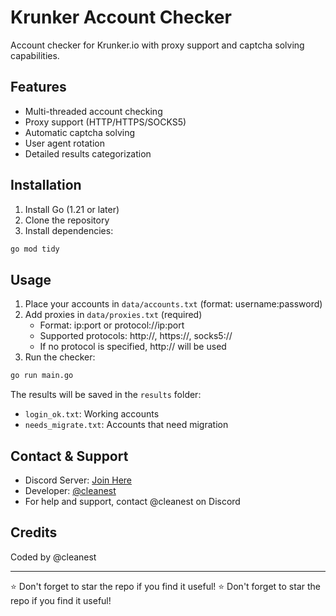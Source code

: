 # Krunker Account Checker

Account checker for Krunker.io with proxy support and captcha solving capabilities.

## Features
- Multi-threaded account checking
- Proxy support (HTTP/HTTPS/SOCKS5)
- Automatic captcha solving
- User agent rotation
- Detailed results categorization

## Installation

1. Install Go (1.21 or later)
2. Clone the repository
3. Install dependencies:
```bash
go mod tidy
```

## Usage

1. Place your accounts in `data/accounts.txt` (format: username:password)
2. Add proxies in `data/proxies.txt` (required)
   - Format: ip:port or protocol://ip:port
   - Supported protocols: http://, https://, socks5://
   - If no protocol is specified, http:// will be used
3. Run the checker:
```bash
go run main.go
```

The results will be saved in the `results` folder:
- `login_ok.txt`: Working accounts
- `needs_migrate.txt`: Accounts that need migration

## Contact & Support

- Discord Server: [Join Here](https://discord.gg/QgqKpKVG5t)
- Developer: [@cleanest](https://discord.com/users/cleanest)
- For help and support, contact @cleanest on Discord

## Credits

Coded by @cleanest

---
⭐ Don't forget to star the repo if you find it useful!
⭐ Don't forget to star the repo if you find it useful!
